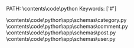PATH: \contents\code\python
Keywords: ['#']



\contents\code\python\app\schemas\category.py
\contents\code\python\app\schemas\comment.py
\contents\code\python\app\schemas\post.py
\contents\code\python\app\schemas\user.py
